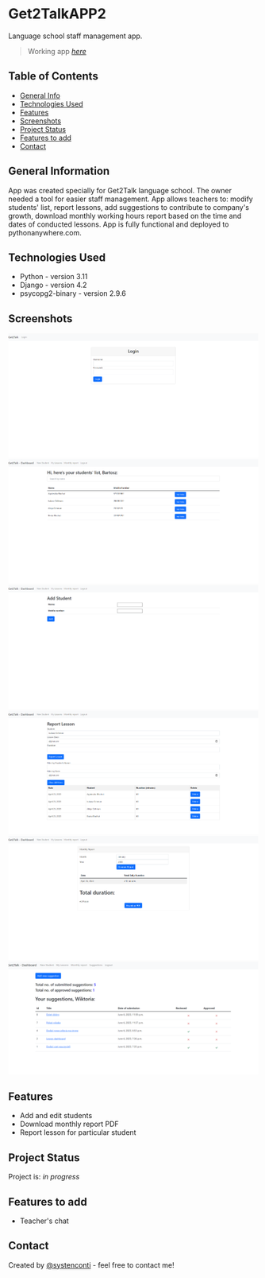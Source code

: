 # Get2TalkAPP2
Language school staff management app.
> Working app [_here_](http://systenconti.pythonanywhere.com)

## Table of Contents
* [General Info](#general-information)
* [Technologies Used](#technologies-used)
* [Features](#features)
* [Screenshots](#screenshots)
* [Project Status](#project-status)
* [Features to add](#features-to-add)
* [Contact](#contact)


## General Information
App was created specially for Get2Talk language school. The owner needed a tool for
easier staff management. App allows teachers to: modify students' list, report lessons, add suggestions to contribute to company's growth,
download monthly working hours report based on the time and dates of conducted lessons. App is
fully functional and deployed to pythonanywhere.com.


## Technologies Used
- Python - version 3.11
- Django - version 4.2
- psycopg2-binary - version 2.9.6

## Screenshots
![Screenshot1](./screenshots/screenshot1.png)
![Screenshot2](./screenshots/screenshot2.png)
![Screenshot3](./screenshots/screenshot3.png)
![Screenshot4](./screenshots/screenshot4.png)
![Screenshot5](./screenshots/screenshot5.png)
![Screenshot6](./screenshots/screenshot6.png)

## Features
- Add and edit students
- Download monthly report PDF
- Report lesson for particular student


## Project Status
Project is: _in progress_ 


## Features to add
- Teacher's chat


## Contact
Created by [@systenconti](https://github.com/systenconti) - feel free to contact me!
